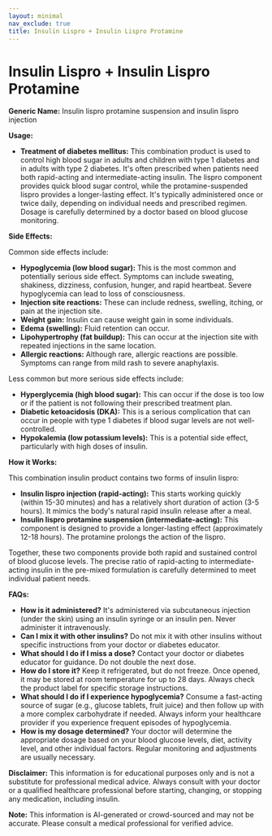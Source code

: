 ```yaml
---
layout: minimal
nav_exclude: true
title: Insulin Lispro + Insulin Lispro Protamine
---
```


# Insulin Lispro + Insulin Lispro Protamine

**Generic Name:** Insulin lispro protamine suspension and insulin lispro injection

**Usage:**

* **Treatment of diabetes mellitus:**  This combination product is used to control high blood sugar in adults and children with type 1 diabetes and in adults with type 2 diabetes. It's often prescribed when patients need both rapid-acting and intermediate-acting insulin. The lispro component provides quick blood sugar control, while the protamine-suspended lispro provides a longer-lasting effect.  It's typically administered once or twice daily, depending on individual needs and prescribed regimen.  Dosage is carefully determined by a doctor based on blood glucose monitoring.

**Side Effects:**

Common side effects include:

* **Hypoglycemia (low blood sugar):** This is the most common and potentially serious side effect. Symptoms can include sweating, shakiness, dizziness, confusion, hunger, and rapid heartbeat. Severe hypoglycemia can lead to loss of consciousness.
* **Injection site reactions:**  These can include redness, swelling, itching, or pain at the injection site.
* **Weight gain:** Insulin can cause weight gain in some individuals.
* **Edema (swelling):** Fluid retention can occur.
* **Lipohypertrophy (fat buildup):**  This can occur at the injection site with repeated injections in the same location.
* **Allergic reactions:** Although rare, allergic reactions are possible.  Symptoms can range from mild rash to severe anaphylaxis.

Less common but more serious side effects include:

* **Hyperglycemia (high blood sugar):** This can occur if the dose is too low or if the patient is not following their prescribed treatment plan.
* **Diabetic ketoacidosis (DKA):** This is a serious complication that can occur in people with type 1 diabetes if blood sugar levels are not well-controlled.
* **Hypokalemia (low potassium levels):** This is a potential side effect, particularly with high doses of insulin.


**How it Works:**

This combination insulin product contains two forms of insulin lispro:

* **Insulin lispro injection (rapid-acting):** This starts working quickly (within 15-30 minutes) and has a relatively short duration of action (3-5 hours). It mimics the body's natural rapid insulin release after a meal.
* **Insulin lispro protamine suspension (intermediate-acting):** This component is designed to provide a longer-lasting effect (approximately 12-18 hours).  The protamine prolongs the action of the lispro.

Together, these two components provide both rapid and sustained control of blood glucose levels. The precise ratio of rapid-acting to intermediate-acting insulin in the pre-mixed formulation is carefully determined to meet individual patient needs.


**FAQs:**

* **How is it administered?** It's administered via subcutaneous injection (under the skin) using an insulin syringe or an insulin pen.  Never administer it intravenously.
* **Can I mix it with other insulins?** Do not mix it with other insulins without specific instructions from your doctor or diabetes educator.
* **What should I do if I miss a dose?** Contact your doctor or diabetes educator for guidance. Do not double the next dose.
* **How do I store it?** Keep it refrigerated, but do not freeze. Once opened, it may be stored at room temperature for up to 28 days.  Always check the product label for specific storage instructions.
* **What should I do if I experience hypoglycemia?** Consume a fast-acting source of sugar (e.g., glucose tablets, fruit juice) and then follow up with a more complex carbohydrate if needed.  Always inform your healthcare provider if you experience frequent episodes of hypoglycemia.
* **How is my dosage determined?** Your doctor will determine the appropriate dosage based on your blood glucose levels, diet, activity level, and other individual factors. Regular monitoring and adjustments are usually necessary.


**Disclaimer:** This information is for educational purposes only and is not a substitute for professional medical advice.  Always consult with your doctor or a qualified healthcare professional before starting, changing, or stopping any medication, including insulin.


**Note:** This information is AI-generated or crowd-sourced and may not be accurate. Please consult a medical professional for verified advice.